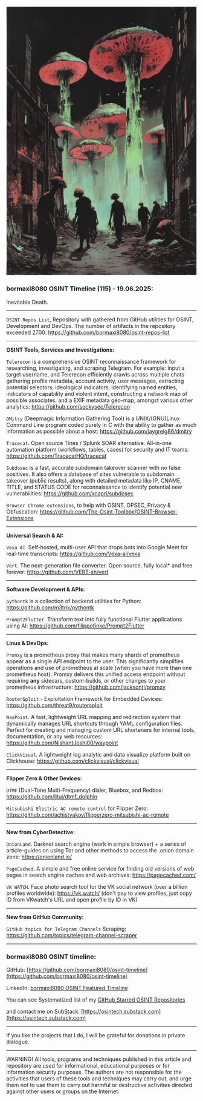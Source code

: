 ![alt text](img/115.jpg)
### bormaxi8080 OSINT Timeline (115) - 19.06.2025:

Inevitable Death.

----

```OSINT Repos List```, Repository with gathered from GitHub utilities for OSINT, Development and DevOps. The number of artifacts in the repository exceeded 2700: https://github.com/bormaxi8080/osint-repos-list

----

**OSINT Tools, Services and Investigations:**

```Telerecon``` is a comprehensive OSINT reconnaissance framework for researching, investigating, and scraping Telegram. For example: Input a target username, and Telerecon efficiently crawls across multiple chats gathering profile metadata, account activity, user messages, extracting potential selectors, ideological indicators, identifying named entities, indicators of capability and violent intent, constructing a network map of possible associates, and a EXIF metadata geo-map, amongst various other analytics: https://github.com/sockysec/Telerecon

```DMitry``` (Deepmagic Information Gathering Tool) is a UNIX/(GNU)Linux Command Line program coded purely in C with the ability to gather as much information as possible about a host: https://github.com/jaygreig86/dmitry

```Tracecat```. Open source Tines / Splunk SOAR alternative. All-in-one automation platform (workflows, tables, cases) for security and IT teams: https://github.com/TracecatHQ/tracecat

```Subdosec``` is a fast, accurate subdomain takeover scanner with no false positives. It also offers a database of sites vulnerable to subdomain takeover (public results), along with detailed metadata like IP, CNAME, TITLE, and STATUS CODE for reconnaissance to identify potential new vulnerabilities: https://github.com/xcapri/subdosec

```Browser Chrome extensions```, to help with OSINT, OPSEC, Privacy & Obfuscation: https://github.com/The-Osint-Toolbox/OSINT-Browser-Extensions

----

**Universal Search & AI:**

```Vexa AI```. Self-hosted, multi-user API that drops bots into Google Meet for real-time transcripts: https://github.com/Vexa-ai/vexa

```Vert```. The next-generation file converter. Open source, fully local* and free forever: https://github.com/VERT-sh/vert

---

**Software Development & APIs:**

```pythontk``` is a collection of backend utilities for Python: https://github.com/m3trik/pythontk

```Prompt2Flutter```. Transform text into fully functional Flutter applications using AI: https://github.com/filippofinke/Prompt2Flutter

----

**Linux & DevOps:**

```Promxy``` is a prometheus proxy that makes many shards of prometheus appear as a single API endpoint to the user. This significantly simplifies operations and use of prometheus at scale (when you have more than one prometheus host). Promxy delivers this unified access endpoint without requiring **any** sidecars, custom-builds, or other changes to your prometheus infrastructure: https://github.com/jacksontj/promxy

```RouterSploit``` - Exploitation Framework for Embedded Devices: https://github.com/threat9/routersploit

```WayPoint```. A fast, lightweight URL mapping and redirection system that dynamically manages URL shortcuts through YAML configuration files. Perfect for creating and managing custom URL shorteners for internal tools, documentation, or any web resources: https://github.com/NishantJoshi00/waypoint

```ClickVisual```. A lightweight log analytic and data visualize platform built on Clickhouse: https://github.com/clickvisual/clickvisual

----

**Flipper Zero & Other Devices:**

```DTMF``` (Dual-Tone Multi-Frequency) dialer, Bluebox, and Redbox: https://github.com/litui/dtmf_dolphin

```Mitsubishi Electric AC remote control``` for Flipper Zero: https://github.com/achistyakov/flipperzero-mitsubishi-ac-remote

----

**New from CyberDetective:**

```OnionLand```. Darknet search engine (work in simple browser) + a series of article-guides on using Tor and other methods to access the .onion domain zone: https://onionland.io/

```PageCached```. A simple and free online service for finding old versions of web pages in search engine caches and web archives: https://pagecached.com/

```VK WATCH```. Face photo search tool for the VK social network (over a billion profiles worldwide): https://vk.watch/ (don't pay to view profiles, just copy ID from VKwatch's URL and open profile by ID in VK)

----

**New from GitHub Community:**

```GitHub topics for Telegram Channels``` Scraping: https://github.com/topics/telegram-channel-scraper

----
### bormaxi8080 OSINT timeline:

GitHub: [https://github.com/bormaxi8080/osint-timeline](https://github.com/bormaxi8080/osint-timeline)

LinkedIn: [bormaxi8080 OSINT Featured Timeline](https://www.linkedin.com/in/osintech/details/featured/)

You can see Systematized list of my [GitHub Starred OSINT Repositories](https://github.com/bormaxi8080/osint-repos-list)

and contact me on SubStack: [https://osintech.substack.com](https://osintech.substack.com)

----

If you like the projects that I do, I will be grateful for donations in private dialogue.

----

WARNING! All tools, programs and techniques published in this article and repository are used for informational, educational purposes or for information security purposes. The authors are not responsible for the activities that users of these tools and techniques may carry out, and urge them not to use them to carry out harmful or destructive activities directed against other users or groups on the Internet.